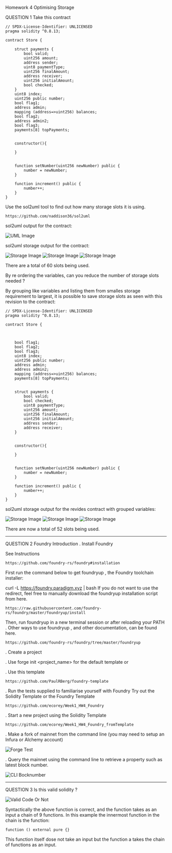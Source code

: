 Homework 4
Optimising Storage

QUESTION 1
Take this contract

    // SPDX-License-Identifier: UNLICENSED
    pragma solidity ^0.8.13;

    contract Store {

        struct payments {
            bool valid;
            uint256 amount;
            address sender;
            uint8 paymentType;
            uint256 finalAmount;
            address receiver;
            uint256 initialAmount;
            bool checked;
        }
        uint8 index;
        uint256 public number;
        bool flag1;
        address admin;
        mapping (address=>uint256) balances;
        bool flag2;
        address admin2;
        bool flag3;
        payments[8] topPayments;


        constructor(){

        }


        function setNumber(uint256 newNumber) public {
            number = newNumber;
        }

        function increment() public {
            number++;
        }
    }

Use the sol2uml tool to find out how many storage slots it is
using.

    https://github.com/naddison36/sol2uml

sol2uml output for the contract:

![UML Image](./uml.JPG)

sol2uml storage output for the contract:

![Storage Image](./storage1.JPG)
![Storage Image](./storage2.JPG)
![Storage Image](./storage3.JPG)

There are a total of 60 slots being used.

By re ordering the variables, can you reduce the number of
storage slots needed ?

By grouping like variables and listing them from smalles storage requirement to largest, it is possible to save storage slots as seen with this revision to the contract:

    // SPDX-License-Identifier: UNLICENSED
    pragma solidity ^0.8.13;

    contract Store {



        bool flag1;
        bool flag2;
        bool flag3;
        uint8 index;
        uint256 public number;
        address admin;
        address admin2;
        mapping (address=>uint256) balances;
        payments[8] topPayments;


        struct payments {
            bool valid;
            bool checked;
            uint8 paymentType;
            uint256 amount;
            uint256 finalAmount;
            uint256 initialAmount;
            address sender;
            address receiver;
        }


        constructor(){

        }


        function setNumber(uint256 newNumber) public {
            number = newNumber;
        }

        function increment() public {
            number++;
        }
    }

sol2uml storage output for the revides contract with grouped variables:

![Storage Image](./storage4.JPG)
![Storage Image](./storage5.JPG)
![Storage Image](./storage6.JPG)

There are now a total of 52 slots being used.

---

QUESTION 2
Foundry Introduction
. Install Foundry

See Instructions

    https://github.com/foundry-rs/foundry#installation

First run the command below to get foundryup , the
Foundry toolchain installer:

curl -L https://foundry.paradigm.xyz | bash
If you do not want to use the redirect, feel free to
manually download the foundryup installation script
from here.

    https://raw.githubusercontent.com/foundry-rs/foundry/master/foundryup/install

Then, run foundryup in a new terminal session or after
reloading your PATH .
Other ways to use foundryup , and other documentation,
can be found here.

    https://github.com/foundry-rs/foundry/tree/master/foundryup

. Create a project

. Use forge init <project_name> for the default
template or

. Use this template

    https://github.com/PaulRBerg/foundry-template

. Run the tests supplied to familiarise yourself with
Foundry
Try out the Solidity Template or the Foundry Template

    https://github.com/ecorey/Week1_HW4_Foundry

. Start a new project using the Solidity Template

    https://github.com/ecorey/Week1_HW4_Foundry_fromTemplate

. Make a fork of mainnet from the command line (you may
need to setup an Infura or Alchemy account)

![Forge Test](./test.JPG)

. Query the mainnet using the command line to retrieve a
property such as latest block number.

![CLI Bocknumber](./blocknumber.JPG)

---

QUESTION 3
Is this valid solidity ?

![Valid Code Or Not](./image.JPG)

Syntactically the above function is correct, and the function takes as an input a chain of 9 functions. In this example the innermost function in the chain is the function:

    function () external pure {}

This function itself dose not take an input but the function a takes the chain of functions as an input.
